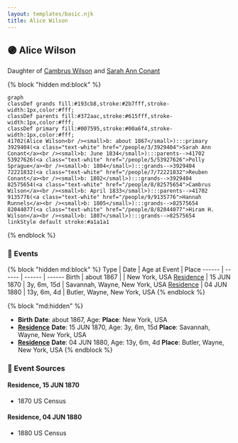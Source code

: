 ```yaml
---
layout: templates/basic.njk
title: Alice Wilson
---
```

## 🟣 Alice Wilson

Daughter of [Cambrus Wilson](/people/8/82575654) and [Sarah Ann Conant](/people/3/3929404)

{% block "hidden md:block" %}
```mermaid
graph
classDef grands fill:#193cb8,stroke:#2b7fff,stroke-width:1px,color:#fff;
classDef parents fill:#372aac,stroke:#615fff,stroke-width:1px,color:#fff;
classDef primary fill:#007595,stroke:#00a6f4,stroke-width:1px,color:#fff;
41702(Alice Wilson<br /><small>b: about 1867</small>):::primary
3929404(<a class="text-white" href="/people/3/3929404">Sarah Ann Conant</a><br /><small>b: June 1834</small>):::parents-->41702
53927626(<a class="text-white" href="/people/5/53927626">Polly Sprague</a><br /><small>b: 1804</small>):::grands-->3929404
72221832(<a class="text-white" href="/people/7/72221832">Reuben Conant</a><br /><small>b: 1802</small>):::grands-->3929404
82575654(<a class="text-white" href="/people/8/82575654">Cambrus Wilson</a><br /><small>b: April 1833</small>):::parents-->41702
9135776(<a class="text-white" href="/people/9/9135776">Hannah Runnels</a><br /><small>b: 1805</small>):::grands-->82575654
82044077(<a class="text-white" href="/people/8/82044077">Hiram H. Wilson</a><br /><small>b: 1807</small>):::grands-->82575654
linkStyle default stroke:#a1a1a1
```
{% endblock %}

### 📆 Events

{% block "hidden md:block" %}
Type | Date | Age at Event | Place
------ | ------ | ------ | ------
Birth | about 1867 |  | New York, USA
[Residence](#event-event-0) | 15 JUN 1870 | 3y, 6m, 15d | Savannah, Wayne, New York, USA
[Residence](#event-event-1) | 04 JUN 1880 | 13y, 6m, 4d | Butler, Wayne, New York, USA
{% endblock %}

{% block "md:hidden" %}
- **Birth**
**Date**: about 1867, Age:
**Place**: New York, USA
- **[Residence](#event-event-0)**
**Date**: 15 JUN 1870, Age: 3y, 6m, 15d
**Place**: Savannah, Wayne, New York, USA
- **[Residence](#event-event-1)**
**Date**: 04 JUN 1880, Age: 13y, 6m, 4d
**Place**: Butler, Wayne, New York, USA
{% endblock %}

### 📰 Event Sources

#### <a id="event-event-0"></a> Residence, 15 JUN 1870
* 1870 US Census

#### <a id="event-event-1"></a> Residence, 04 JUN 1880
* 1880 US Census
